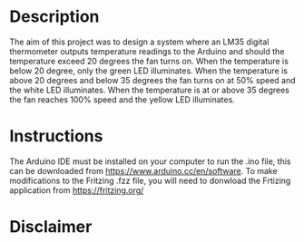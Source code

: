 # Description
The aim of this project was to design a system where an LM35 digital thermometer outputs temperature readings to the Arduino and should the temperature exceed 20 degrees the fan turns on. When the temperature is below 20 degree, only the green LED illuminates. When the temperature is above 20 degrees and below 35 degrees the fan turns on at 50% speed and the white LED illuminates. When the temperature is at or above 35 degrees the fan reaches 100% speed and the yellow LED illuminates.
# Instructions
The Arduino IDE must be installed on your computer to run the .ino file, this can be downloaded from https://www.arduino.cc/en/software.
To make modifications to the Fritzing .fzz file, you will need to donwload the Frtizing application from https://fritzing.org/
# Disclaimer
